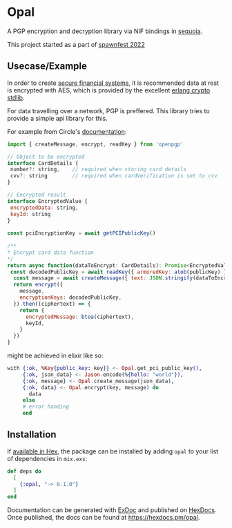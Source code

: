 # Opal

A PGP encryption and decryption library via NIF bindings in [sequoia](https://crates.io/crates/sequoia-openpgp). 

This project started as a part of [spawnfest 2022](https://github.com/spawnfest/opal)

## Usecase/Example

In order to create [secure financial systems]((https://www.precisely.com/blog/data-security/pci-compliance-standards-pci-dss)),
it is recommended data at rest is encrypted with AES, which is provided by the excellent
 [erlang crypto stdlib](https://www.erlang.org/doc/man/crypto.html#crypto_one_time_aead-6).

For data travelling over a network, PGP is preffered. This library tries to provide a simple api library for this.

For example from Circle's [documentation](https://developers.circle.com/docs/accept-card-payments-online):

```javascript
import { createMessage, encrypt, readKey } from 'openpgp'

// Object to be encrypted
interface CardDetails {
 number?: string,    // required when storing card details
 cvv?: string        // required when cardVerification is set to cvv
}

// Encrypted result
interface EncryptedValue {
 encryptedData: string,
 keyId: string
}
 
const pciEncryptionKey = await getPCIPublicKey()
 
/**
* Encrypt card data function
*/
return async function(dataToEncrypt: CardDetails): Promise<EncryptedValue> {
 const decodedPublicKey = await readKey({ armoredKey: atob(publicKey) })
  const message = await createMessage({ text: JSON.stringify(dataToEncrypt) })
  return encrypt({
    message,
    encryptionKeys: decodedPublicKey,
  }).then((ciphertext) => {
    return {
      encryptedMessage: btoa(ciphertext),
      keyId,
    }
  })
}
```

might be achieved in elixir like so:

```elixir
with {:ok, %Key{public_key: key}} <- Opal.get_pci_public_key(), 
     {:ok, json_data} <- Jason.encode(%{hello: "world"}),
     {:ok, message} <- Opal.create_message(json_data),
     {:ok, data} <- Opal.encrypt(key, message) do
       data
     else
     # error handing
     end
```

## Installation

If [available in Hex](https://hex.pm/docs/publish), the package can be installed
by adding `opal` to your list of dependencies in `mix.exs`:

```elixir
def deps do
  [
    {:opal, "~> 0.1.0"}
  ]
end
```

Documentation can be generated with [ExDoc](https://github.com/elixir-lang/ex_doc)
and published on [HexDocs](https://hexdocs.pm). Once published, the docs can
be found at <https://hexdocs.pm/opal>.
